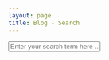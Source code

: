 ```yaml
---
layout: page
title: Blog - Search
---
```


<div class="search-content">
    <input type="text" id="blog-search" class="search-input" placeholder="Enter your search term here ..." />
    <div id="blog-results" class="results"></div>
</div>
